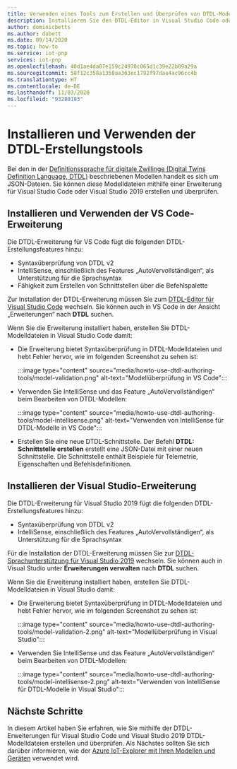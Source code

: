 ```yaml
---
title: Verwenden eines Tools zum Erstellen und Überprüfen von DTDL-Modellen | Microsoft-Dokumentation
description: Installieren Sie den DTDL-Editor in Visual Studio Code oder Visual Studio 2019, und erstellen Sie IoT Plug & Play-Modelle damit.
author: dominicbetts
ms.author: dobett
ms.date: 09/14/2020
ms.topic: how-to
ms.service: iot-pnp
services: iot-pnp
ms.openlocfilehash: 40d1ae4da07e159c24970c065d1c39e22b89a29a
ms.sourcegitcommit: 58f12c358a1358aa363ec1792f97dae4ac96cc4b
ms.translationtype: HT
ms.contentlocale: de-DE
ms.lasthandoff: 11/03/2020
ms.locfileid: "93280193"
---
```

# <a name="install-and-use-the-dtdl-authoring-tools"></a>Installieren und Verwenden der DTDL-Erstellungstools

Bei den in der [Definitionssprache für digitale Zwillinge (Digital Twins Definition Language, DTDL)](https://github.com/Azure/opendigitaltwins-dtdl/blob/master/DTDL/v2/dtdlv2.md) beschriebenen Modellen handelt es sich um JSON-Dateien. Sie können diese Modelldateien mithilfe einer Erweiterung für Visual Studio Code oder Visual Studio 2019 erstellen und überprüfen.

## <a name="install-and-use-the-vs-code-extension"></a>Installieren und Verwenden der VS Code-Erweiterung

Die DTDL-Erweiterung für VS Code fügt die folgenden DTDL-Erstellungsfeatures hinzu:

- Syntaxüberprüfung von DTDL v2
- IntelliSense, einschließlich des Features „AutoVervollständigen“, als Unterstützung für die Sprachsyntax
- Fähigkeit zum Erstellen von Schnittstellen über die Befehlspalette

Zur Installation der DTDL-Erweiterung müssen Sie zum [DTDL-Editor für Visual Studio Code](https://marketplace.visualstudio.com/items?itemName=vsciot-vscode.vscode-dtdl) wechseln. Sie können auch in VS Code in der Ansicht „Erweiterungen“ nach **DTDL** suchen.

Wenn Sie die Erweiterung installiert haben, erstellen Sie DTDL-Modelldateien in Visual Studio Code damit:

- Die Erweiterung bietet Syntaxüberprüfung in DTDL-Modelldateien und hebt Fehler hervor, wie im folgenden Screenshot zu sehen ist:

    :::image type="content" source="media/howto-use-dtdl-authoring-tools/model-validation.png" alt-text="Modellüberprüfung in VS Code":::

- Verwenden Sie IntelliSense und das Feature „AutoVervollständigen“ beim Bearbeiten von DTDL-Modellen:

    :::image type="content" source="media/howto-use-dtdl-authoring-tools/model-intellisense.png" alt-text="Verwenden von IntelliSense für DTDL-Modelle in VS Code":::

- Erstellen Sie eine neue DTDL-Schnittstelle. Der Befehl **DTDL: Schnittstelle erstellen** erstellt eine JSON-Datei mit einer neuen Schnittstelle. Die Schnittstelle enthält Beispiele für Telemetrie, Eigenschaften und Befehlsdefinitionen.

## <a name="install-and-use-the-visual-studio-extension"></a>Installieren der Visual Studio-Erweiterung

Die DTDL-Erweiterung für Visual Studio 2019 fügt die folgenden DTDL-Erstellungsfeatures hinzu:

- Syntaxüberprüfung von DTDL v2
- IntelliSense, einschließlich des Features „AutoVervollständigen“, als Unterstützung für die Sprachsyntax

Für die Installation der DTDL-Erweiterung müssen Sie zur [DTDL-Sprachunterstützung für Visual Studio 2019](https://marketplace.visualstudio.com/items?itemName=vsc-iot.vs16dtdllanguagesupport) wechseln. Sie können auch in Visual Studio unter **Erweiterungen verwalten** nach **DTDL** suchen.

Wenn Sie die Erweiterung installiert haben, erstellen Sie DTDL-Modelldateien in Visual Studio damit:

- Die Erweiterung bietet Syntaxüberprüfung in DTDL-Modelldateien und hebt Fehler hervor, wie im folgenden Screenshot zu sehen ist:

    :::image type="content" source="media/howto-use-dtdl-authoring-tools/model-validation-2.png" alt-text="Modellüberprüfung in Visual Studio":::

- Verwenden Sie IntelliSense und das Feature „AutoVervollständigen“ beim Bearbeiten von DTDL-Modellen:

    :::image type="content" source="media/howto-use-dtdl-authoring-tools/model-intellisense-2.png" alt-text="Verwenden von IntelliSense für DTDL-Modelle in Visual Studio":::

## <a name="next-steps"></a>Nächste Schritte

In diesem Artikel haben Sie erfahren, wie Sie mithilfe der DTDL-Erweiterungen für Visual Studio Code und Visual Studio 2019 DTDL-Modelldateien erstellen und überprüfen. Als Nächstes sollten Sie sich darüber informieren, wie der [Azure IoT-Explorer mit Ihren Modellen und Geräten](./howto-use-iot-explorer.md) verwendet wird.
